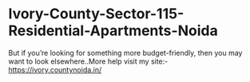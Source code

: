 # Ivory-County-Sector-115-Residential-Apartments-Noida
But if you’re looking for something more budget-friendly, then you may want to look elsewhere..More help visit my site:- https://ivory.countynoida.in/
